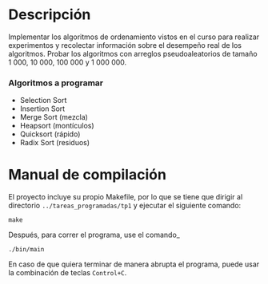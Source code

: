 # Descripción

Implementar los algoritmos de ordenamiento vistos en el curso para realizar experimentos y recolectar información sobre el desempeño real de los algoritmos. Probar los algoritmos con arreglos pseudoaleatorios de tamaño 1 000, 10 000, 100 000 y 1 000 000.

### Algoritmos a programar
- Selection Sort
- Insertion Sort
- Merge Sort (mezcla)
- Heapsort (montículos)
- Quicksort (rápido)
- Radix Sort (residuos)

# Manual de compilación
El proyecto incluye su propio Makefile, por lo que se tiene que dirigir al directorio `../tareas_programadas/tp1` y ejecutar el siguiente comando:
````
make
````

Después, para correr el programa, use el comando_
````
./bin/main
`````

En caso de que quiera terminar de manera abrupta el programa, puede usar la combinación de teclas  `Control+C`.